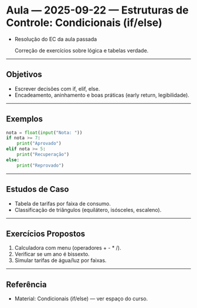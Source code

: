 # Aula — 2025-09-22 — Estruturas de Controle: Condicionais (if/else)

- Resolução do EC da aula passada

  Correção de exercícios sobre lógica e tabelas verdade.

---

## Objetivos

- Escrever decisões com if, elif, else.
- Encadeamento, aninhamento e boas práticas (early return, legibilidade).

---

## Exemplos

```python
nota = float(input("Nota: "))
if nota >= 7:
    print("Aprovado")
elif nota >= 5:
    print("Recuperação")
else:
    print("Reprovado")
```

---

## Estudos de Caso

- Tabela de tarifas por faixa de consumo.
- Classificação de triângulos (equilátero, isósceles, escaleno).

---

## Exercícios Propostos

1. Calculadora com menu (operadores + - * /).
2. Verificar se um ano é bissexto.
3. Simular tarifas de água/luz por faixas.

---

## Referência

- Material: Condicionais (if/else) — ver espaço do curso.


